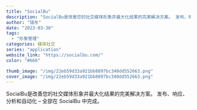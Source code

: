 ```yaml
---
title: "SocialBu"
description: "SocialBu是改善您的社交媒体形象并最大化结果的完美解决方案。 发布、响应、分析和自动化 – 全部在 SocialB"
author: "瑞东"
date: "2023-03-30"
tags:
  - "形象管理"
categories: 媒体社交
series: "application"
website_link: "https://socialbu.com/"
color: "#666"

thumb_image: "/img/22eb59d33a921bb8897bc340dd552663.png"
cover_image: "/img/22eb59d33a921bb8897bc340dd552663.png"
---
```


SocialBu是改善您的社交媒体形象并最大化结果的完美解决方案。 发布、响应、分析和自动化 – 全部在 SocialBu 中完成。 